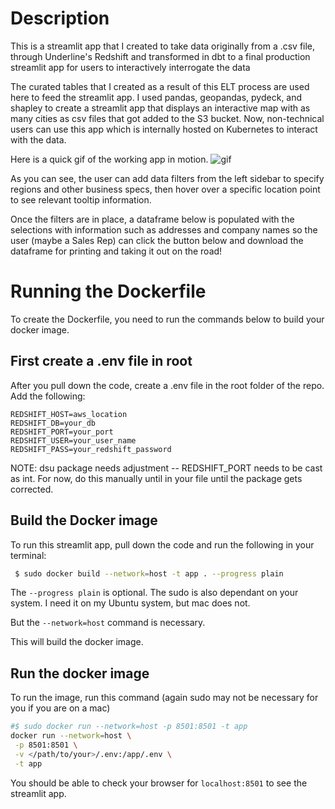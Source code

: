 # Description
This is a streamlit app that I created to take data originally from a .csv file, through Underline's Redshift and transformed in dbt to a final production streamlit app for users to interactively interrogate the data 


The curated tables that I created as a result of this ELT process are used here to feed the streamlit app. I used pandas, geopandas, pydeck, and shapley to create a streamlit app that displays an interactive map with as many cities as csv files that got added to the S3 bucket.  Now, non-technical users can use this app which is internally hosted on Kubernetes to interact with the data.


Here is a quick gif of the working app in motion.
<img src="img/streamlit-run-2023-12-14-17-12-70.gif" alt="gif">
<!-- [link](img/streamlit-run-2023-12-14-17-12-70.webm) -->


As you can see, the user can add data filters from the left sidebar to specify regions and other business specs, then hover over a specific location point to see relevant tooltip information. 


Once the filters are in place, a dataframe below is populated with the selections with information such as addresses and company names so the user (maybe a Sales Rep) can click the button below and download the dataframe for printing and taking it out on the road!


# Running the Dockerfile
To create the Dockerfile, you need to run the commands below to build your docker image.

## First create a .env file in root
After you pull down the code, create a .env file in the root folder of the repo.
Add the following:

```
REDSHIFT_HOST=aws_location
REDSHIFT_DB=your_db
REDSHIFT_PORT=your_port
REDSHIFT_USER=your_user_name
REDSHIFT_PASS=your_redshift_password
```
NOTE: dsu package needs adjustment -- REDSHIFT_PORT needs to be cast as int. For now, do this manually until in your file until the package gets corrected.

## Build the Docker image

To run this streamlit app, pull down the code and run the following in your terminal:
```bash
 $ sudo docker build --network=host -t app . --progress plain
 ```
The `--progress plain` is optional.
The sudo is also dependant on your system.  I need it on my Ubuntu system, but mac does not.

But the `--network=host` command is necessary.

This will build the docker image.

## Run the docker image
To run the image, run this command (again sudo may not be necessary for you if you are on a mac)

```bash
#$ sudo docker run --network=host -p 8501:8501 -t app 
docker run --network=host \
 -p 8501:8501 \
 -v </path/to/your>/.env:/app/.env \
 -t app
```

You should be able to check your browser for `localhost:8501` to see the streamlit app.

<!-- # Pull down the image from ghcr.io
Anyone can run this image using these instructions (in theory)

```bash
#pull down the latest image from https://github.com/nrfta/business-data-platform/pkgs/container/business-data-platform
# copy the latest image. should look like this:
docker pull ghcr.io/nrfta/business-data-platform:sha-baf0b1bf

```
Then run your image.  Remember, you need a .env file mounted as a volume when you run.  You need to use absolute pathes for it.

Note: The `--platform=linux/amd64` line is to allow M1/M2 chip (mac machine) to run.  ATM, this gives the 'watchdog' error from streamlit which should be handled with the WORKDIR in the dockerfile.  It works on a linux machine, still errors on a mac.

```bash
sudo docker run -v /path/to/your/.env:/app/.env -p 8501:8501 --platform=linux/amd64 <img_tag or sha>

#example
sudo docker run -v /Users/you/files/.env:/app/.env -p 8501:8501 --platform=linux/amd64 8f73d0387d8f
```
 -->
